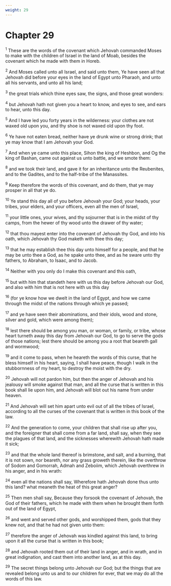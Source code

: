 ```yaml
---
weight: 29
---
```


# Chapter 29

<sup>1</sup> These are the words of the covenant which Jehovah commanded Moses to make with the children of Israel in the land of Moab, besides the covenant which he made with them in Horeb. 

<sup>2</sup> And Moses called unto all Israel, and said unto them, Ye have seen all that Jehovah did before your eyes in the land of Egypt unto Pharaoh, and unto all his servants, and unto all his land; 

<sup>3</sup> the great trials which thine eyes saw, the signs, and those great wonders: 

<sup>4</sup> but Jehovah hath not given you a heart to know, and eyes to see, and ears to hear, unto this day. 

<sup>5</sup> And I have led you forty years in the wilderness: your clothes are not waxed old upon you, and thy shoe is not waxed old upon thy foot. 

<sup>6</sup> Ye have not eaten bread, neither have ye drunk wine or strong drink; that ye may know that I am Jehovah your God. 

<sup>7</sup> And when ye came unto this place, Sihon the king of Heshbon, and Og the king of Bashan, came out against us unto battle, and we smote them: 

<sup>8</sup> and we took their land, and gave it for an inheritance unto the Reubenites, and to the Gadites, and to the half-tribe of the Manassites. 

<sup>9</sup> Keep therefore the words of this covenant, and do them, that ye may prosper in all that ye do. 

<sup>10</sup> Ye stand this day all of you before Jehovah your God; your heads, your tribes, your elders, and your officers, even all the men of Israel, 

<sup>11</sup> your little ones, your wives, and thy sojourner that is in the midst of thy camps, from the hewer of thy wood unto the drawer of thy water; 

<sup>12</sup> that thou mayest enter into the covenant of Jehovah thy God, and into his oath, which Jehovah thy God maketh with thee this day; 

<sup>13</sup> that he may establish thee this day unto himself for a people, and that he may be unto thee a God, as he spake unto thee, and as he sware unto thy fathers, to Abraham, to Isaac, and to Jacob. 

<sup>14</sup> Neither with you only do I make this covenant and this oath, 

<sup>15</sup> but with him that standeth here with us this day before Jehovah our God, and also with him that is not here with us this day 

<sup>16</sup> (for ye know how we dwelt in the land of Egypt, and how we came through the midst of the nations through which ye passed; 

<sup>17</sup> and ye have seen their abominations, and their idols, wood and stone, silver and gold, which were among them); 

<sup>18</sup> lest there should be among you man, or woman, or family, or tribe, whose heart turneth away this day from Jehovah our God, to go to serve the gods of those nations; lest there should be among you a root that beareth gall and wormwood; 

<sup>19</sup> and it come to pass, when he heareth the words of this curse, that he bless himself in his heart, saying, I shall have peace, though I walk in the stubbornness of my heart, to destroy the moist with the dry. 

<sup>20</sup> Jehovah will not pardon him, but then the anger of Jehovah and his jealousy will smoke against that man, and all the curse that is written in this book shall lie upon him, and Jehovah will blot out his name from under heaven. 

<sup>21</sup> And Jehovah will set him apart unto evil out of all the tribes of Israel, according to all the curses of the covenant that is written in this book of the law. 

<sup>22</sup> And the generation to come, your children that shall rise up after you, and the foreigner that shall come from a far land, shall say, when they see the plagues of that land, and the sicknesses wherewith Jehovah hath made it sick; 

<sup>23</sup> and that the whole land thereof is brimstone, and salt, and a burning, that it is not sown, nor beareth, nor any grass groweth therein, like the overthrow of Sodom and Gomorrah, Admah and Zeboiim, which Jehovah overthrew in his anger, and in his wrath: 

<sup>24</sup> even all the nations shall say, Wherefore hath Jehovah done thus unto this land? what meaneth the heat of this great anger? 

<sup>25</sup> Then men shall say, Because they forsook the covenant of Jehovah, the God of their fathers, which he made with them when he brought them forth out of the land of Egypt, 

<sup>26</sup> and went and served other gods, and worshipped them, gods that they knew not, and that he had not given unto them: 

<sup>27</sup> therefore the anger of Jehovah was kindled against this land, to bring upon it all the curse that is written in this book; 

<sup>28</sup> and Jehovah rooted them out of their land in anger, and in wrath, and in great indignation, and cast them into another land, as at this day. 

<sup>29</sup> The secret things belong unto Jehovah our God; but the things that are revealed belong unto us and to our children for ever, that we may do all the words of this law. 


